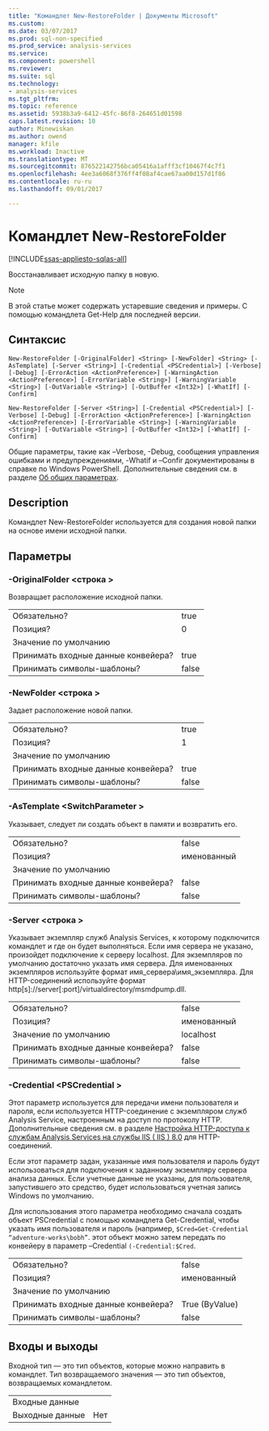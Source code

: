 ```yaml
---
title: "Командлет New-RestoreFolder | Документы Microsoft"
ms.custom: 
ms.date: 03/07/2017
ms.prod: sql-non-specified
ms.prod_service: analysis-services
ms.service: 
ms.component: powershell
ms.reviewer: 
ms.suite: sql
ms.technology:
- analysis-services
ms.tgt_pltfrm: 
ms.topic: reference
ms.assetid: 5938b3a9-6412-45fc-86f8-264651d01598
caps.latest.revision: 10
author: Minewiskan
ms.author: owend
manager: kfile
ms.workload: Inactive
ms.translationtype: MT
ms.sourcegitcommit: 876522142756bca05416a1afff3cf10467f4c7f1
ms.openlocfilehash: 4ee3a6068f376ff4f08af4cae67aa00d157d1f86
ms.contentlocale: ru-ru
ms.lasthandoff: 09/01/2017

---
```

# <a name="new-restorefolder-cmdlet"></a>Командлет New-RestoreFolder

[!INCLUDE[ssas-appliesto-sqlas-all](../../includes/ssas-appliesto-sqlas-all.md)]

  Восстанавливает исходную папку в новую.  

>[!NOTE] 
>В этой статье может содержать устаревшие сведения и примеры. С помощью командлета Get-Help для последней версии.
  
## <a name="syntax"></a>Синтаксис  
 `New-RestoreFolder [-OriginalFolder] <String> [-NewFolder] <String> [-AsTemplate] [-Server <String>] [-Credential <PSCredential>] [-Verbose] [-Debug] [-ErrorAction <ActionPreference>] [-WarningAction <ActionPreference>] [-ErrorVariable <String>] [-WarningVariable <String>] [-OutVariable <String>] [-OutBuffer <Int32>] [-WhatIf] [-Confirm]`  
  
 `New-RestoreFolder [-Server <String>] [-Credential <PSCredential>] [-Verbose] [-Debug] [-ErrorAction <ActionPreference>] [-WarningAction <ActionPreference>] [-ErrorVariable <String>] [-WarningVariable <String>] [-OutVariable <String>] [-OutBuffer <Int32>] [-WhatIf] [-Confirm]`  
  
 Общие параметры, такие как –Verbose, -Debug, сообщения управления ошибками и предупреждениями, -Whatif и –Confir документированы в справке по Windows PowerShell. Дополнительные сведения см. в разделе [Об общих параметрах](http://technet.microsoft.com/library/dd315352.aspx).  
  
## <a name="description"></a>Description  
 Командлет New-RestoreFolder используется для создания новой папки на основе имени исходной папки.  
  
## <a name="parameters"></a>Параметры  
  
### <a name="-originalfolder-string"></a>-OriginalFolder \<строка >  
 Возвращает расположение исходной папки.  
  
|||  
|-|-|  
|Обязательно?|true|  
|Позиция?|0|  
|Значение по умолчанию||  
|Принимать входные данные конвейера?|true|  
|Принимать символы-шаблоны?|false|  
  
### <a name="-newfolder-string"></a>-NewFolder \<строка >  
 Задает расположение новой папки.  
  
|||  
|-|-|  
|Обязательно?|true|  
|Позиция?|1|  
|Значение по умолчанию||  
|Принимать входные данные конвейера?|true|  
|Принимать символы-шаблоны?|false|  
  
### <a name="-astemplate-switchparameter"></a>-AsTemplate \<SwitchParameter >  
 Указывает, следует ли создать объект в памяти и возвратить его.  
  
|||  
|-|-|  
|Обязательно?|false|  
|Позиция?|именованный|  
|Значение по умолчанию||  
|Принимать входные данные конвейера?|false|  
|Принимать символы-шаблоны?|false|  
  
### <a name="-server-string"></a>-Server \<строка >  
 Указывает экземпляр служб Analysis Services, к которому подключится командлет и где он будет выполняться. Если имя сервера не указано, произойдет подключение к серверу localhost. Для экземпляров по умолчанию достаточно указать имя сервера. Для именованных экземпляров используйте формат имя_сервера\имя_экземпляра. Для HTTP-соединений используйте формат http[s]://server[:port]/virtualdirectory/msmdpump.dll.  
  
|||  
|-|-|  
|Обязательно?|false|  
|Позиция?|именованный|  
|Значение по умолчанию|localhost|  
|Принимать входные данные конвейера?|false|  
|Принимать символы-шаблоны?|false|  
  
### <a name="-credential-pscredential"></a>-Credential \<PSCredential >  
 Этот параметр используется для передачи имени пользователя и пароля, если используется HTTP-соединение с экземпляром служб Analysis Service, настроенным на доступ по протоколу HTTP. Дополнительные сведения см. в разделе [Настройка HTTP-доступа к службам Analysis Services на службы IIS &#40; IIS &#41; 8.0](../../analysis-services/instances/configure-http-access-to-analysis-services-on-iis-8-0.md) для HTTP-соединений.  
  
 Если этот параметр задан, указанные имя пользователя и пароль будут использоваться для подключения к заданному экземпляру сервера анализа данных. Если учетные данные не указаны, для пользователя, запустившего это средство, будет использоваться учетная запись Windows по умолчанию.  
  
 Для использования этого параметра необходимо сначала создать объект PSCredential с помощью командлета Get-Credential, чтобы указать имя пользователя и пароль (например, `$Cred=Get-Credential “adventure-works\bobh”`. этот объект можно затем передать по конвейеру в параметр –Credential `(-Credential:$Cred`.  
  
|||  
|-|-|  
|Обязательно?|false|  
|Позиция?|именованный|  
|Значение по умолчанию||  
|Принимать входные данные конвейера?|True (ByValue)|  
|Принимать символы-шаблоны?|false|  
  
## <a name="inputs-and-outputs"></a>Входы и выходы  
 Входной тип — это тип объектов, которые можно направить в командлет. Тип возвращаемого значения — это тип объектов, возвращаемых командлетом.  
  
|||  
|-|-|  
|Входные данные||  
|Выходные данные|Нет|  
  

